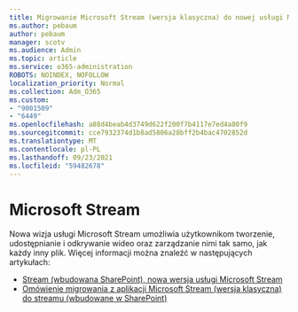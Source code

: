 ```yaml
---
title: Migrowanie Microsoft Stream (wersja klasyczna) do nowej usługi Microsoft Stream
ms.author: pebaum
author: pebaum
manager: scotv
ms.audience: Admin
ms.topic: article
ms.service: o365-administration
ROBOTS: NOINDEX, NOFOLLOW
localization_priority: Normal
ms.collection: Adm_O365
ms.custom:
- "9001509"
- "6449"
ms.openlocfilehash: a88d4beab4d3749d622f200f7b4117e7ed4a80f9
ms.sourcegitcommit: cce7932374d1b8ad5806a28bff2b4bac4702852d
ms.translationtype: MT
ms.contentlocale: pl-PL
ms.lasthandoff: 09/23/2021
ms.locfileid: "59482678"
---
```

# <a name="microsoft-stream"></a>Microsoft Stream

Nowa wizja usługi Microsoft Stream umożliwia użytkownikom tworzenie, udostępnianie i odkrywanie wideo oraz zarządzanie nimi tak samo, jak każdy inny plik. Więcej informacji można znaleźć w następujących artykułach:

- [Stream (wbudowana SharePoint), nowa wersja usługi Microsoft Stream](https://docs.microsoft.com/stream/streamnew/new-stream)
- [Omówienie migrowania z aplikacji Microsoft Stream (wersja klasyczna) do streamu (wbudowane w SharePoint)](https://docs.microsoft.com/stream/streamnew/stream-classic-to-new-migration-overview)